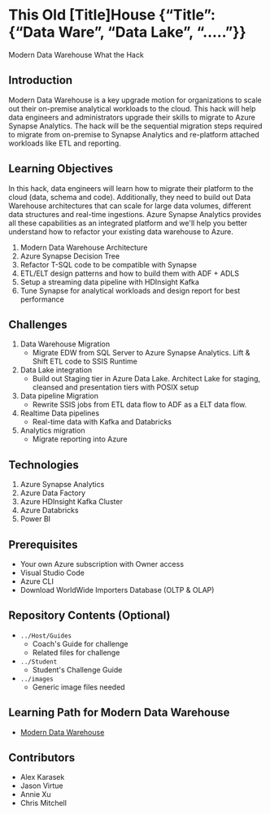 # This Old [Title]House  {“Title”: {“Data Ware”, “Data Lake”, “…..”}}
Modern Data Warehouse What the Hack

## Introduction
Modern Data Warehouse is a key upgrade motion for organizations to scale out their on-premise analytical workloads to the cloud.  This hack will help data engineers and administrators upgrade their skills to migrate to Azure Synapse Analytics. The hack will be the sequential migration steps required to migrate from on-premise to Synapse Analytics and re-platform attached workloads like ETL and reporting.

## Learning Objectives
In this hack, data engineers will learn how to migrate their platform to the cloud (data, schema and code).  Additionally, they need to build out Data Warehouse architectures that can scale for large data volumes, different data structures and real-time ingestions.  Azure Synapse Analytics provides all these capabilities as an integrated platform and we'll help you better understand how to refactor your existing data warehouse to Azure.  
1. Modern Data Warehouse Architecture
1. Azure Synapse Decision Tree
1. Refactor T-SQL code to be compatible with Synapse
1. ETL/ELT design patterns and how to build them with ADF + ADLS
1. Setup a streaming data pipeline with HDInsight Kafka
1. Tune Synapse for analytical workloads and design report for best performance

## Challenges

1. Data Warehouse Migration
   - Migrate EDW from SQL Server to Azure Synapse Analytics.  Lift & Shift ETL code to SSIS Runtime
1. Data Lake integration 
   - Build out Staging tier in Azure Data Lake.  Architect Lake for staging, cleansed and presentation tiers with POSIX setup
1. Data pipeline Migration 
   - Rewrite SSIS jobs from ETL data flow  to ADF as a ELT data flow.
1. Realtime Data pipelines 
   - Real-time data with Kafka and Databricks
1. Analytics migration  
   - Migrate reporting into Azure

## Technologies
1. Azure Synapse Analytics
2. Azure Data Factory
3. Azure HDInsight Kafka Cluster
4. Azure Databricks
5. Power BI

## Prerequisites
- Your own Azure subscription with Owner access
- Visual Studio Code
- Azure CLI
- Download WorldWide Importers Database (OLTP & OLAP)

## Repository Contents (Optional)
- `../Host/Guides`
  - Coach's Guide for challenge
  - Related files for challenge
- `../Student`
  - Student's Challenge Guide
- `../images`
  - Generic image files needed

## Learning Path for Modern Data Warehouse

- [Modern Data Warehouse](https://github.com/bhitney/Learning-Plans/wiki/Data-&-AI-Modern-Data-Warehouse)


## Contributors
- Alex Karasek
- Jason Virtue
- Annie Xu
- Chris Mitchell
